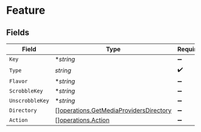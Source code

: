 # Feature


## Fields

| Field                                                                                            | Type                                                                                             | Required                                                                                         | Description                                                                                      | Example                                                                                          |
| ------------------------------------------------------------------------------------------------ | ------------------------------------------------------------------------------------------------ | ------------------------------------------------------------------------------------------------ | ------------------------------------------------------------------------------------------------ | ------------------------------------------------------------------------------------------------ |
| `Key`                                                                                            | **string*                                                                                        | :heavy_minus_sign:                                                                               | N/A                                                                                              |                                                                                                  |
| `Type`                                                                                           | *string*                                                                                         | :heavy_check_mark:                                                                               | N/A                                                                                              |                                                                                                  |
| `Flavor`                                                                                         | **string*                                                                                        | :heavy_minus_sign:                                                                               | N/A                                                                                              | global                                                                                           |
| `ScrobbleKey`                                                                                    | **string*                                                                                        | :heavy_minus_sign:                                                                               | N/A                                                                                              | /:/scrobble/new                                                                                  |
| `UnscrobbleKey`                                                                                  | **string*                                                                                        | :heavy_minus_sign:                                                                               | N/A                                                                                              | /:/unscrobble/new                                                                                |
| `Directory`                                                                                      | [][operations.GetMediaProvidersDirectory](../../models/operations/getmediaprovidersdirectory.md) | :heavy_minus_sign:                                                                               | N/A                                                                                              |                                                                                                  |
| `Action`                                                                                         | [][operations.Action](../../models/operations/action.md)                                         | :heavy_minus_sign:                                                                               | N/A                                                                                              |                                                                                                  |